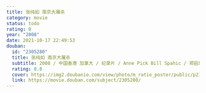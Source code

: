 ```yaml
---
title: 张纯如 南京大屠杀
category: movie
status: todo
rating: 0
year: "2008"
date: 2021-10-17 22:49:53
douban:
  id: "2305280"
  title: 张纯如 南京大屠杀
  subtitle: 2008 / 中国香港 加拿大 / 纪录片 / Anne Pick Bill Spahic / 郑启蕙
  rating: 8.8
  cover: https://img2.doubanio.com/view/photo/m_ratio_poster/public/p2167460363.jpg
  link: https://movie.douban.com/subject/2305280/
---
```



